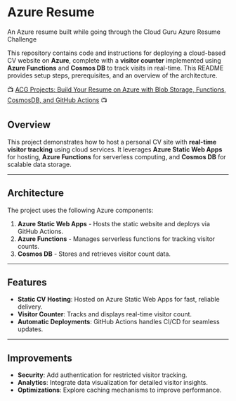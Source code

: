 # Azure Resume

An Azure resume built while going through the Cloud Guru Azure Resume Challenge

This repository contains code and instructions for deploying a cloud-based CV website on **Azure**, complete with a **visitor counter** implemented using **Azure Functions** and **Cosmos DB** to track visits in real-time. This README provides setup steps, prerequisites, and an overview of the architecture.

📺 [ACG Projects: Build Your Resume on Azure with Blob Storage, Functions, CosmosDB, and GitHub Actions](https://www.youtube.com/watch?v=ieYrBWmkfno&t=0s) 📺

## Overview

This project demonstrates how to host a personal CV site with **real-time visitor tracking** using cloud services. It leverages **Azure Static Web Apps** for hosting, **Azure Functions** for serverless computing, and **Cosmos DB** for scalable data storage.

---

## Architecture

The project uses the following Azure components:

1. **Azure Static Web Apps** - Hosts the static website and deploys via GitHub Actions.
2. **Azure Functions** - Manages serverless functions for tracking visitor counts.
3. **Cosmos DB** - Stores and retrieves visitor count data.

---

## Features

- **Static CV Hosting**: Hosted on Azure Static Web Apps for fast, reliable delivery.
- **Visitor Counter**: Tracks and displays real-time visitor count.
- **Automatic Deployments**: GitHub Actions handles CI/CD for seamless updates.

---

## Improvements

- **Security**: Add authentication for restricted visitor tracking.
- **Analytics**: Integrate data visualization for detailed visitor insights.
- **Optimizations**: Explore caching mechanisms to improve performance.
